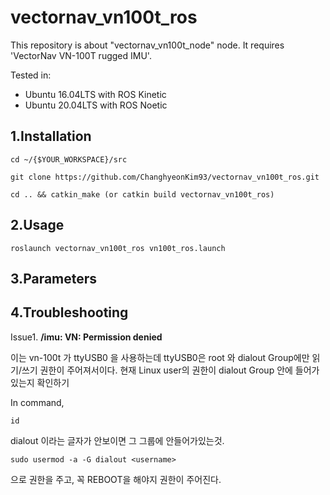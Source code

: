 # vectornav_vn100t_ros
This repository is about "vectornav_vn100t_node" node.
It requires 'VectorNav VN-100T rugged IMU'.

Tested in:

* Ubuntu 16.04LTS with ROS Kinetic
* Ubuntu 20.04LTS with ROS Noetic

1.Installation
------
    cd ~/{$YOUR_WORKSPACE}/src

    git clone https://github.com/ChanghyeonKim93/vectornav_vn100t_ros.git

    cd .. && catkin_make (or catkin build vectornav_vn100t_ros)
   

2.Usage
------
    roslaunch vectornav_vn100t_ros vn100t_ros.launch 
    
3.Parameters
-----


4.Troubleshooting
------
Issue1. **/imu: VN: Permission denied**

이는 vn-100t 가 ttyUSB0 을 사용하는데 ttyUSB0은 root 와 dialout Group에만 읽기/쓰기 권한이 주어져서이다. 
현재 Linux user의 권한이 dialout Group 안에 들어가있는지 확인하기 

In command,

    id

dialout 이라는 글자가 안보이면 그 그룹에 안들어가있는것.

    sudo usermod -a -G dialout <username> 

으로 권한을 주고, 꼭 REBOOT을 해야지 권한이 주어진다.



